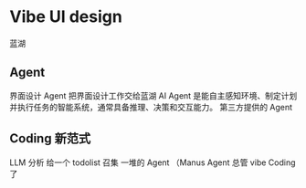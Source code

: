 # Vibe UI design

蓝湖

## Agent

界面设计 Agent 把界面设计工作交给蓝湖
AI Agent 是能自主感知环境、制定计划并执行任务的智能系统，通常具备推理、决策和交互能力。
第三方提供的 Agent

## Coding 新范式

LLM 分析 给一个 todolist
召集 一堆的 Agent （Manus Agent 总管
vibe Coding 了
